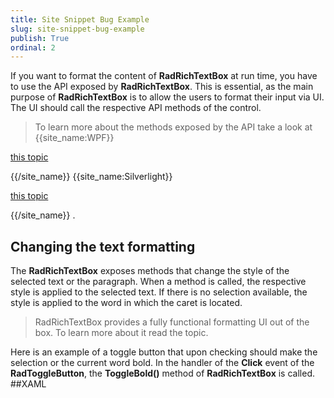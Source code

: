 ```yaml
---
title: Site Snippet Bug Example
slug: site-snippet-bug-example
publish: True
ordinal: 2
---
```


If you want to format the content of __RadRichTextBox__ at run time, you have to use the API exposed by
        __RadRichTextBox__. This is essential, as the main purpose of __RadRichTextBox__ is to allow the users to format
        their input via UI. The UI should call the respective API methods of the control.
      

>To learn more about the methods exposed by the API take a look at
{{site_name:WPF}}

[this topic](http://www.telerik.com/help/wpf/allmembers_t_telerik_windows_controls_radrichtextbox.html)

{{/site_name}}
{{site_name:Silverlight}}

[this topic](http://www.telerik.com/help/silverlight/allmembers_t_telerik_windows_controls_radrichtextbox.html)

{{/site_name}}
          .
        

## Changing the text formatting

The __RadRichTextBox__ exposes methods that change the style of the selected text or the paragraph. When a method is called, the
          respective style is applied to the selected text. If there is no selection available, the style is applied to the word in which the caret is located.
        

>RadRichTextBox provides a fully functional formatting UI out of the box. To learn more about it read the topic.
          

Here is an example of a toggle button that upon checking should make the selection or the current word bold. In the handler of the
          __Click__ event of the __RadToggleButton__, the __ToggleBold()__ method of
          __RadRichTextBox__ is called.
        ##XAML
        
